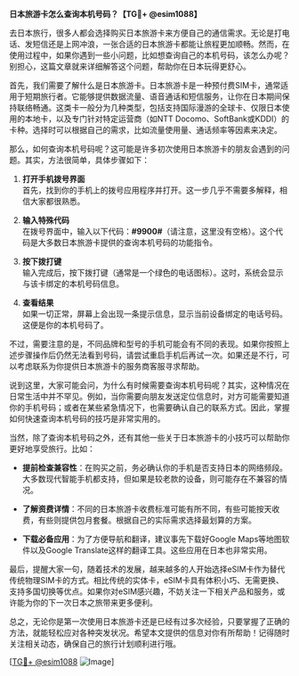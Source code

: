 **日本旅游卡怎么查询本机号码？【TG💪+ @esim1088】**

去日本旅行，很多人都会选择购买日本旅游卡来方便自己的通信需求。无论是打电话、发短信还是上网冲浪，一张合适的日本旅游卡都能让旅程更加顺畅。然而，在使用过程中，如果你遇到一些小问题，比如想查询自己的本机号码，该怎么办呢？别担心，这篇文章就来详细解答这个问题，帮助你在日本玩得更舒心。

首先，我们需要了解什么是日本旅游卡。日本旅游卡是一种预付费SIM卡，通常适用于短期旅行者。它能够提供数据流量、语音通话和短信服务，让你在日本期间保持联络畅通。这类卡一般分为几种类型，包括支持国际漫游的全球卡、仅限日本使用的本地卡，以及专门针对特定运营商（如NTT Docomo、SoftBank或KDDI）的卡种。选择时可以根据自己的需求，比如流量使用量、通话频率等因素来决定。

那么，如何查询本机号码呢？这可能是许多初次使用日本旅游卡的朋友会遇到的问题。其实，方法很简单，具体步骤如下：

1. **打开手机拨号界面**  
   首先，找到你的手机上的拨号应用程序并打开。这一步几乎不需要多解释，相信大家都很熟悉。

2. **输入特殊代码**  
   在拨号界面中，输入以下代码：**#9900#**（请注意，这里没有空格）。这个代码是大多数日本旅游卡提供的查询本机号码的功能指令。

3. **按下拨打键**  
   输入完成后，按下拨打键（通常是一个绿色的电话图标）。这时，系统会显示与该卡绑定的本机号码信息。

4. **查看结果**  
   如果一切正常，屏幕上会出现一条提示信息，显示当前设备绑定的电话号码。这便是你的本机号码了。

不过，需要注意的是，不同品牌和型号的手机可能会有不同的表现。如果你按照上述步骤操作后仍然无法看到号码，请尝试重启手机后再试一次。如果还是不行，可以考虑联系为你提供日本旅游卡的服务商客服寻求帮助。

说到这里，大家可能会问，为什么有时候需要查询本机号码呢？其实，这种情况在日常生活中并不罕见。例如，当你需要向朋友发送定位信息时，对方可能需要知道你的手机号码；或者在某些紧急情况下，也需要确认自己的联系方式。因此，掌握如何快速查询本机号码的技巧是非常实用的。

当然，除了查询本机号码之外，还有其他一些关于日本旅游卡的小技巧可以帮助你更好地享受旅行。比如：

- **提前检查兼容性**：在购买之前，务必确认你的手机是否支持日本的网络频段。大多数现代智能手机都支持，但如果是较老款的设备，则可能存在不兼容的情况。
  
- **了解资费详情**：不同的日本旅游卡收费标准可能有所不同，有些可能按天收费，有些则提供包月套餐。根据自己的实际需求选择最划算的方案。

- **下载必备应用**：为了方便导航和翻译，建议事先下载好Google Maps等地图软件以及Google Translate这样的翻译工具。这些应用在日本也非常实用。

最后，提醒大家一句，随着技术的发展，越来越多的人开始选择eSIM卡作为替代传统物理SIM卡的方式。相比传统的实体卡，eSIM卡具有体积小巧、无需更换、支持多国切换等优点。如果你对eSIM感兴趣，不妨关注一下相关产品和服务，或许能为你的下一次日本之旅带来更多便利。

总之，无论你是第一次使用日本旅游卡还是已经有过多次经验，只要掌握了正确的方法，就能轻松应对各种突发状况。希望本文提供的信息对你有所帮助！记得随时关注相关动态，确保自己的旅行计划顺利进行哦。

[[TG💪+ @esim1088](https://t.me/s/esim1088) ![Image](https://i.postimg.cc/4NQfJmqS/Snipaste-2025-05-13-00-14-12.png)]